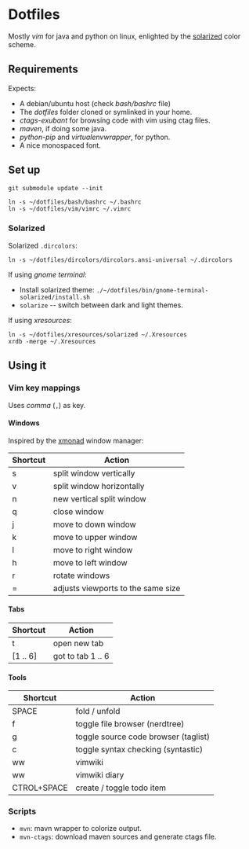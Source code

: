 # Dotfiles

Mostly *vim* for java and python on linux, enlighted by the [solarized](http://ethanschoonover.com/solarized) color scheme.

## Requirements

Expects:

- A debian/ubuntu host (check *bash/bashrc* file)
- The *dotfiles* folder cloned or symlinked in your home.
- *ctags-exubant* for browsing code with vim using ctag files.
- *maven*, if doing some java.
- *python-pip* and *virtualenvwrapper*, for python.
- A nice monospaced font.

## Set up

```shell
git submodule update --init

ln -s ~/dotfiles/bash/bashrc ~/.bashrc
ln -s ~/dotfiles/vim/vimrc ~/.vimrc

```
### Solarized

Solarized `.dircolors`:

```shell
ln -s ~/dotfiles/dircolors/dircolors.ansi-universal ~/.dircolors

```
If using *gnome terminal*:

- Install solarized theme: `./~/dotfiles/bin/gnome-terminal-solarized/install.sh`
- `solarize` -- switch between dark and light themes.

If using *xresources*:

```shell
ln -s ~/dotfiles/xresources/solarized ~/.Xresources
xrdb -merge ~/.Xresources

```

## Using it

### Vim key mappings

Uses *comma* (`,`) as *<leader>* key.

#### Windows

Inspired by the [xmonad](http://xmonad.org/) window manager:

| Shortcut   | Action                             |
|------------|------------------------------------|
| <leader> s | split window vertically            |
| <leader> v | split window horizontally          |
| <leader> n | new vertical split window          |
| <leader> q | close window                       |
| <leader> j | move to down window                |
| <leader> k | move to upper window               |
| <leader> l | move to right window               |
| <leader> h | move to left window                |
| <leader> r | rotate windows                     |
| <leader> = | adjusts viewports to the same size |

#### Tabs

| Shortcut           | Action                    |
|--------------------|---------------------------|
| <leader> t         | open new tab              |
| <leader> [1 .. 6]  | got to tab 1 .. 6         |

#### Tools

| Shortcut           | Action                               |
|--------------------|--------------------------------------|
| SPACE              | fold / unfold                        |
| <leader> f         | toggle file browser (nerdtree)       |
| <leader> g         | toggle source code browser (taglist) |
| <leader> c         | toggle syntax checking (syntastic)   |
| <leader>ww         | vimwiki                              |
| <leader>w<leader>w | vimwiki diary                        |
| CTROL+SPACE        | create / toggle todo item            |

### Scripts

- `mvn`: mavn wrapper to colorize output.
- `mvn-ctags`: download maven sources and generate ctags file.
